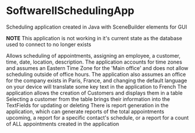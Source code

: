 # SoftwareIISchedulingApp
Scheduling application created in Java with SceneBuilder elements for GUI

**NOTE**
This application is not working in it's current state as the database used to connect to no longer exists

Allows scheduling of appointments, assigning an employee, a customer, time, date, location, description.
The application accounts for time zones and assumes an Eastern Time Zone for the 'Main office' and does not allow scheduling outside of office hours.
The application also assumes an office for the company exists in Paris, France, and changing the default language on your device will translate some key text in the application to French
The application allows the creation of Customers and displays them in a table
Selecting a customer from the table brings their information into the TextFields for updating or deleting
There is report generation in the application, which can generate reports of the total appointments upcoming, a report for a specific contact's schedule, or a report for a count of ALL appointments created in the application
